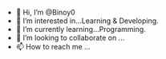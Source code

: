 - 👋 Hi, I’m @Binoy0
- 👀 I’m interested in...Learning & Developing.
- 🌱 I’m currently learning...Programming.
- 💞️ I’m looking to collaborate on ...
- 📫 How to reach me ...

<!---
Binoy0/Binoy0 is a ✨ special ✨ repository because its `README.md` (this file) appears on your GitHub profile.
You can click the Preview link to take a look at your changes.
--->
